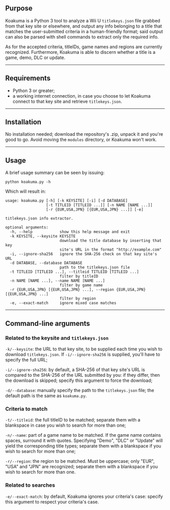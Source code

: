 ## Purpose

Koakuma is a Python 3 tool to analyze a Wii U `titlekeys.json` file grabbed from that key site or elsewhere, and output any info belonging to a title that matches the user-submitted criteria in a human-friendly format; said output can also be parsed with shell commands to extract only the required info.

As for the accepted criteria, titleIDs, game names and regions are currently recognized. Furthermore, Koakuma is able to discern whether a title is a game, demo, DLC or update.

-----

## Requirements

* Python 3 or greater;
* a working internet connection, in case you choose to let Koakuma connect to that key site and retrieve `titlekeys.json`.

-----

## Installation

No installation needed; download the repository's .zip, unpack it and you're good to go. Avoid moving the `modules` directory, or Koakuma won't work.

-----

## Usage

A brief usage summary can be seen by issuing:

    python koakuma.py -h

Which will result in:

    usage: koakuma.py [-h] [-k KEYSITE] [-i] [-d DATABASE]
                      [-t TITLEID [TITLEID ...]] [-n NAME [NAME ...]]
                      [-r {EUR,USA,JPN} [{EUR,USA,JPN} ...]] [-e]
    
    titlekeys.json info extractor.
    
    optional arguments:
      -h, --help            show this help message and exit
      -k KEYSITE, --keysite KEYSITE
                            download the title database by inserting that key
                            site's URL in the format "http://example.com"
      -i, --ignore-sha256   ignore the SHA-256 check on that key site's URL
      -d DATABASE, --database DATABASE
                            path to the titlekeys.json file
      -t TITLEID [TITLEID ...], --titleid TITLEID [TITLEID ...]
                            filter by titleID
      -n NAME [NAME ...], --name NAME [NAME ...]
                            filter by game name
      -r {EUR,USA,JPN} [{EUR,USA,JPN} ...], --region {EUR,USA,JPN} [{EUR,USA,JPN} ...]
                            filter by region
      -e, --exact-match     ignore mixed case matches

-----

## Command-line arguments

### Related to the keysite and `titlekeys.json`

`-k/--keysite`: the URL to that key site, to be supplied each time you wish to download `titlekeys.json`. If `-i/--ignore-sha256` is supplied, you'll have to specify the full URL;

`-i/--ignore-sha256`: by default, a SHA-256 of that key site's URL is compared to the SHA-256 of the URL submitted by you: if they differ, then the download is skipped; specify this argument to force the download;

`-d/--database`: manually specify the path to the `titlekeys.json` file; the default path is the same as `koakuma.py`.

### Criteria to match

`-t/--titleid`: the full titleID to be matched; separate them with a blankspace in case you wish to search for more than one;

`-n/--name`: part of a game name to be matched. If the game name contains spaces, surround it with quotes. Specifying "Demo", "DLC" or "Update" will yield the corresponding title types; separate them with a blankspace if you wish to search for more than one;

`-r/--region`: the region to be matched. Must be uppercase; only "EUR", "USA" and "JPN" are recognized; separate them with a blankspace if you wish to search for more than one.

### Related to searches

`-e/--exact-match`: by default, Koakuma ignores your criteria's case: specify this argument to respect your criteria's case.
